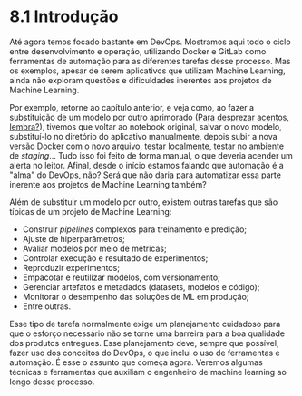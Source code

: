 # 8.1 Introdução

Até agora temos focado bastante em DevOps. Mostramos aqui todo o ciclo entre desenvolvimento e operação, utilizando Docker e GitLab como ferramentas de automação para as diferentes tarefas desse processo. Mas os exemplos, apesar de serem aplicativos que utilizam Machine Learning, ainda não exploram questões e dificuldades inerentes aos projetos de Machine Learning.

Por exemplo, retorne ao capítulo anterior, e veja como, ao fazer a substituição de um modelo por outro aprimorado ([Para desprezar acentos, lembra?](../7-entrega-continua/7-4-testando-tudo-junto.md)), tivemos que voltar ao notebook original, salvar o novo modelo, substituí-lo no diretório do aplicativo manualmente, depois subir a nova versão Docker com o novo arquivo, testar localmente, testar no ambiente de _staging_... Tudo isso foi feito de forma manual, o que deveria acender um alerta no leitor. Afinal, desde o início estamos falando que automação é a "alma" do DevOps, não? Será que não daria para automatizar essa parte inerente aos projetos de Machine Learning também?

Além de substituir um modelo por outro, existem outras tarefas que são típicas de um projeto de Machine Learning:

* Construir _pipelines_ complexos para treinamento e predição;
* Ajuste de hiperparâmetros;
* Avaliar modelos por meio de métricas;
* Controlar execução e resultado de experimentos;
* Reproduzir experimentos;
* Empacotar e reutilizar modelos, com versionamento;
* Gerenciar artefatos e metadados (datasets, modelos e código);
* Monitorar o desempenho das soluções de ML em produção;
* Entre outras.

Esse tipo de tarefa normalmente exige um planejamento cuidadoso para que o esforço necessário não se torne uma barreira para a boa qualidade dos produtos entregues. Esse planejamento deve, sempre que possível, fazer uso dos conceitos do DevOps, o que inclui o uso de ferramentas e automação. É esse o assunto que começa agora. Veremos algumas técnicas e ferramentas que auxiliam o engenheiro de machine learning ao longo desse processo.
